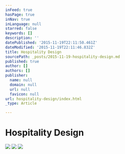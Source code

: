 ```yaml
---
inFeed: true
hasPage: true
inNav: true
inLanguage: null
starred: false
keywords: []
description: ''
datePublished: '2015-11-19T22:11:50.461Z'
dateModified: '2015-11-19T22:11:46.832Z'
title: Hospitality Design
sourcePath: _posts/2015-11-19-hospitality-design.md
published: true
author: []
authors: []
publisher:
  name: null
  domain: null
  url: null
  favicon: null
url: hospitality-design/index.html
_type: Article

---
```

# Hospitality Design
![](https://the-grid-user-content.s3-us-west-2.amazonaws.com/9215c8b2-7fc4-4d24-a719-989231f47401.png)
![](https://the-grid-user-content.s3-us-west-2.amazonaws.com/a4d90451-fb4c-4b4f-a074-a607672cdbb3.png)
![](https://the-grid-user-content.s3-us-west-2.amazonaws.com/f6881f80-09ee-4f0e-9120-e56de82bb8b2.png)